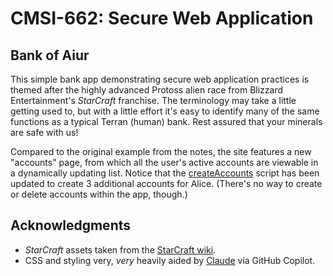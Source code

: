 # CMSI-662: Secure Web Application

## Bank of Aiur

This simple bank app demonstrating secure web application practices is themed after the highly advanced Protoss alien race from Blizzard Entertainment's *StarCraft* franchise. The terminology may take a little getting used to, but with a little effort it's easy to identify many of the same functions as a typical Terran (human) bank. Rest assured that your minerals are safe with us!

Compared to the original example from the notes, the site features a new "accounts" page, from which all the user's active accounts are viewable in a dynamically updating list. Notice that the [createAccounts](bin/createAccounts.py) script has been updated to create 3 additional accounts for Alice. (There's no way to create or delete accounts within the app, though.)

## Acknowledgments

- *StarCraft* assets taken from the [StarCraft wiki](https://starcraft.fandom.com/wiki/StarCraft_Wiki).
- CSS and styling very, *very* heavily aided by [Claude](https://claude.ai/) via GitHub Copilot.
